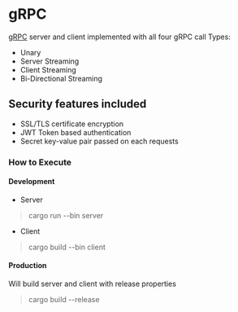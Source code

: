 # gRPC
[gRPC](https://grpc.io/docs/what-is-grpc/introduction) server and client implemented with all four gRPC call Types:
* Unary
* Server Streaming
* Client Streaming
* Bi-Directional Streaming

## Security features included
* SSL/TLS certificate encryption
* JWT Token based authentication
* Secret key-value pair passed on each requests

### How to Execute

#### Development
* Server
> cargo run --bin server
* Client
> cargo build --bin client
#### Production
Will build server and client with release properties
> cargo build --release